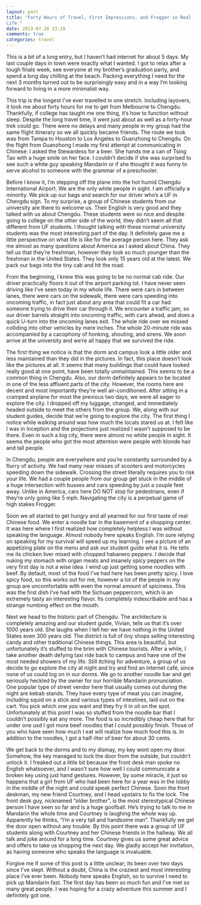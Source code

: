 ```yaml
---
layout: post
title: "Forty Hours of Travel, First Impressions, and Frogger in Real
Life."
date: 2013-07-20 23:19
comments: true
categories: travel 
---
```

This is a bit of a long entry, but I haven’t had internet for about 5
days. My last couple days in town were exactly what I wanted. I got to
relax after a tough finals week, see everyone at my brother’s graduation
party, and spend a long day chilling at the beach. Packing everything I
need for the next 3 months turned out to be surprisingly easy and in a
way I’m looking forward to living in a more minimalist way.

This trip is the longest I’ve ever travelled in one stretch. Including
layovers, it took me about forty hours for me to get from Melbourne to
Chengdu. Thankfully, if college has taught me one thing, it’s how to
function without sleep. Despite the long travel time, it went just about
as well as a forty-hour trek could go. There were no delays and many
people in my group had the same flight itinerary so we all quickly
became friends. The route we took was from Tampa to Houston to Los
Angeles to Guanzhong to Chengdu. On the flight from Guanzhong I made my
first attempt at communicating in Chinese: I asked the Stewardess for a
beer. She hands me a can of Tsing Tao with a huge smile on her face. I
couldn’t decide if she was surprised to see such a white guy speaking
Mandarin or if she thought it was funny to serve alcohol to someone with
the grammar of a preschooler.

Before I know it, I’m stepping off the plane into the hot humid Chengdu
International Airport. We are the only white people in sight. I am
officially a minority. We pick up our bags and search for our driver
who’s a UF in Chengdu sign. To my surprise, a group of Chinese students
from our university are there to welcome us. Their English is very good
and they talked with us about Chengdu. These students were so nice and
despite going to college on the other side of the world, they didn’t
seem all that different from UF students. I thought talking with these
normal university students was the most interesting part of the day. It
definitely gave me a little perspective on what life is like for the
average person here. They ask me almost as many questions about America
as I asked about China. They tell us that they’re freshman, however they
look so much younger than the freshman in the United States. They look
only 15 years old at the latest. We pack our bags into the tiny cab and
hit the road.



From the beginning, I knew this was going to be no normal cab ride. Our
driver practically floors it out of the airport parking lot. I have
never seen driving like I’ve seen today in my whole life. There were
cars in between lanes, there were cars on the sidewalk, there were cars
speeding into oncoming traffic, in fact just about any area that could
fit a car had someone trying to drive their car through it. We encounter
a traffic jam, so our driver barrels straight into oncoming traffic,
with cars ahead, and does a quick U-turn into the oncoming lanes exit.
The whole ride over we missed colliding into other vehicles by mere
inches. The whole 20-minute ride was accompanied by a cacophony of
honking, shouting, and sirens. We soon arrive at the university and
we’re all happy that we survived the ride.



The first thing we notice is that the dorm and campus look a little
older and less maintained than they did in the pictures. In fact, this
place doesn’t look like the pictures at all. It seems that many
buildings that could have looked really good at one point, have been
totally unmaintained. This seems to be a common thing in Chengdu. Also,
our dorm definitely appears to be located in one of the less affluent
parts of the city. However, the rooms here are decent and most
importantly they’re well air-conditioned. After sitting in a cramped
airplane for most the previous two days, we were all eager to explore
the city. I dropped off my luggage, changed, and immediately headed
outside to meet the others from the group. We, along with our student
guides, decide that we’re going to explore the city. The first thing I
notice while walking around was how much the locals stared us at. I felt
like I was in Inception and the projections just realized I wasn’t
supposed to be there. Even in such a big city, there were almost no
white people in sight. It seems the people who got the most attention
were people with blonde hair and tall people.



In Chengdu, people are everywhere and you’re constantly surrounded by a
flurry of activity. We had many near misses of scooters and motorcycles
speeding down the sidewalk. Crossing the street literally requires you
to risk your life. We had a couple people from our group get stuck in
the middle of a huge intersection with busses and cars speeding by just
a couple feet away. Unlike in America, cars here DO NOT stop for
pedestrians, even if they’re only going like 5 mph. Navigating the city
is a perpetual game of high stakes Frogger.

Soon we all started to get hungry and all yearned for our first taste of
real Chinese food. We enter a noodle bar in the basement of a shopping
center. It was here where I first realized how completely helpless I was
without speaking the language. Almost nobody here speaks English. I’m
sure relying on speaking for my survival will speed up my learning. I
see a picture of an appetizing plate on the menu and ask our student
guide what it is. He tells me its chicken liver mixed with chopped
habanero peppers. I decide that nuking my stomach with organ meats and
insanely spicy peppers on the very first day is not a wise idea. I wind
up just getting some noodles with beef. By default, most of the food
I’ve had here has been pretty spicy. I love spicy food, so this works
out for me, however a lot of the people in my group are uncomfortable
with even the normal amount of spiciness. This was the first dish I’ve
had with the Sichuan peppercorn, which is an extremely tasty an
interesting flavor. Its completely indescribable and has a strange
numbing effect on the mouth.



Next we head to the historic part of Chengdu. The architecture is
completely amazing and our student guide, Vivian, tells us that it’s
over 1000 years old. She laughs when I tell her we have nothing in the
United States even 300 years old. The district is full of tiny shops
selling interesting candy and other traditional Chinese things. This
area is beautiful, but unfortunately it’s stuffed to the brim with
Chinese tourists. After a while, I take another death defying taxi ride
back to campus and have one of the most needed showers of my life. Still
itching for adventure, a group of us decide to go explore the city at
night and try and find an internet café, since none of us could log on
in our dorms. We go to another noodle bar and get seriously heckled by
the owner for our horrible Mandarin pronunciation. One popular type of
street vendor here that usually comes out during the night are kebab
stands. They have every type of meat you can imagine, including squid on
a stick and various types of intestines, laid out on the cart. You pick
which one you want and they fry it in oil on the spot. Unfortunately at
this point I was so stuffed from the noodle bar that I couldn’t possibly
eat any more. The food is so incredibly cheap here that for under one
usd I got more beef noodles that I could possibly finish. Those of you
who have seen how much I eat will realize how much food this is. In
addition to the noodles, I got a half-liter of beer for about 30 cents.



We get back to the dorms and to my dismay, my key wont open my door.
Somehow, the key managed to lock the door from the outside, but couldn’t
unlock it. I freaked out a little bit because the front desk man spoke
no English whatsoever, and I wasn’t sure how well I could communicate a
broken key using just hand gestures. However, by some miracle, it just
so happens that a girl from UF who had been here for a year was in the
lobby in the middle of the night and could speak perfect Chinese. Soon
the front deskman, my new friend Courtney, and I head upstairs to fix
the lock. The front desk guy, nicknamed “older brother”, is the most
stereotypical Chinese person I have seen so far and is a huge goofball.
He’s trying to talk to me in Mandarin the whole time and Courtney is
laughing the whole way up. Apparently he thinks, “I’m a very tall and
handsome man”. Thankfully we get the door open without any trouble. By
this point there was a group of UF students along with Courtney and her
Chinese friends in the hallway. We all talk and joke around for a long
time. Courtney gives us some great advice and offers to take us shopping
the next day. We gladly accept her invitation, as having someone who
speaks the language is invaluable.



Forgive me if some of this post is a little unclear; its been over two
days since I’ve slept. Without a doubt, China is the craziest and most
interesting place I’ve ever been. Nobody here speaks English, so to
survive I need to pick up Mandarin fast. The first day has been so much
fun and I’ve met so many great people. I was hoping for a crazy
adventure this summer and I definitely got one.
